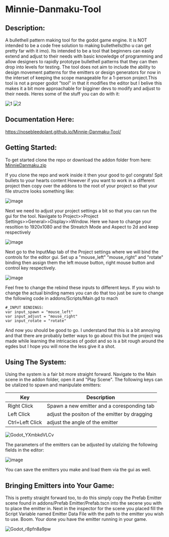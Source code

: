 # Minnie-Danmaku-Tool

## **Description:**

A bullethell pattern making tool for the godot game engine. It is NOT intended to be a code free solution to making bullethells(tho u can get pretty far with it imo). Its intended to be a tool that beginners can easily extend and adjust to their needs with basic knowledge of programming and allow designers to rapidly prototype bullethell patterns that they can then drop into levels for testing. The tool does not aim to include the ability to design movement patterns for the emitters or design generators for now in the interset of keeping the scope manageable for a 1-person project.This tool is not a proper godot "tool" in that it modifies the editor but I belive this makes it a bit more approachable for bigginer devs to modify and adjust to their needs.
Heres some of the stuff you can do with it:

![1](https://user-images.githubusercontent.com/42461443/155956640-927a0321-10a9-4f57-93be-0cafa1cbcc44.gif) ![2](https://user-images.githubusercontent.com/42461443/155956450-946ca045-a073-4910-99dc-810663a78909.gif)

## **Documentation Here:** 
https://nosebleedplant.github.io/Minnie-Danmaku-Tool/

## **Getting Started:**

To get started clone the repo or download the addon folder from here: [MinnieDanmaku.zip](https://github.com/NosebleedPlant/Minnie-Danmaku-Tool/files/8152140/MinnieDanmaku.zip)


If you clone the repo and work inside it then your good to go! congrats! Spit bullets to your hearts content
However if you want to work in a different project then copy over the addons to the root of your project so that your file structre looks something like:

![image](https://user-images.githubusercontent.com/42461443/155949358-b39281c4-bd08-49a1-b3cd-1fc3a48b955f.png)

Next we need to adjust your project settings a bit so that you can run the gui for the tool. Navigate to Project>>Project Settings>>General>>Display>>Window. Here we have to change your resoltion to 1920x1080 and the Streatch Mode and Aspect to 2d and keep respectively

![image](https://user-images.githubusercontent.com/42461443/155954437-1f597c7f-24f4-4530-a3cd-820e570ecae6.png)

Next go to the InputMap tab of the Project settings where we will bind the controls for the editor gui. Set up a "mouse_left" "mouse_right" and "rotate" binding then assign them the left mouse button, right mouse button and control key respectively.

![image](https://user-images.githubusercontent.com/42461443/155950726-625fe0dd-f799-4252-be4d-bd0e7063b361.png)

Feel free to change the rebind these inputs to different keys. If you wish to change the actual binding names you can do that too just be sure to change the following code in addons/Scripts/Main.gd to mach 
```
#_INPUT BINDINGS:
var input_spawn = "mouse_left"
var input_adjust = "mouse_right"
var input_rotate = "rotate"
```

And now you should be good to go. I understand that this is a bit annoying and that there are probably better ways to go about this but the project was made while learning the intricacies of godot and so is a bit rough around the egdes but I hope you will none the less give it a shot.

## **Using The System:**

Using the system is a fair bit more straight forward. Navigate to the Main scene in the addon folder, open it and "Play Scene". The following keys can be utalized to spawn and manipulate emitters:

| Key | Description |
| --- | --- |
| Right Click | Spawn a new emitter and a coresponding tab |
| Left Click | adjust the positon of the emitter by dragging |
| Ctrl+Left Click | adjust the angle of the emitter |

![Godot_YXmbkdVLCv](https://user-images.githubusercontent.com/42461443/155952326-6a466ff2-bfd8-4a01-a522-4c6ac7a1403f.gif)

The parameters of the emitters can be adjusted by utalizing the following fields in the editor:

![image](https://user-images.githubusercontent.com/42461443/155952483-d8de0d0b-6dfa-4707-9da9-f7a03837f387.png)

You can save the emitters you make and load them via the gui as well.


## **Bringing Emitters into Your Game:**

This is pretty straight forward too, to do this simply copy the Prefab Emitter scene found in addons/Prefab Emitter/Prefab.tscn into the secene you with to place the emitter in.
Next in the inspector for the scene you placed fill the Script Variable named Emitter Data File with the path to the emitter you wish to use. Boom. Your done you have the emitter running in your game. 

![Godot_r8pfn8a9pw](https://user-images.githubusercontent.com/42461443/155955778-0dff4abb-978b-4c2e-a2bd-0dca52e72835.gif)

